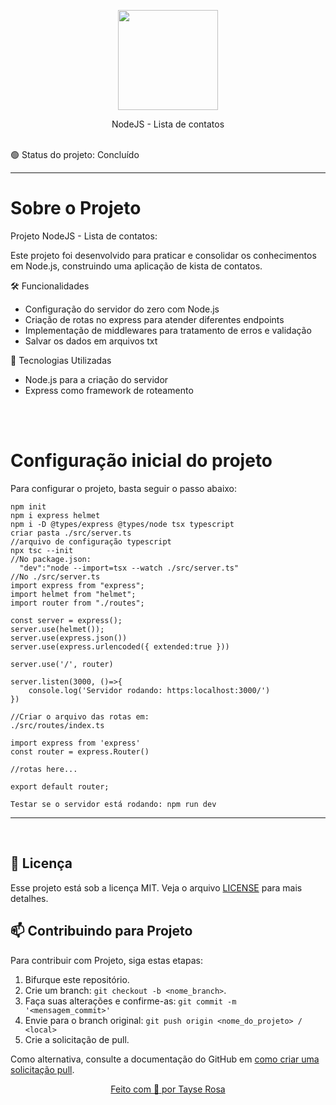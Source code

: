 <p align="center">
  <img src="https://brandslogos.com/wp-content/uploads/images/large/nodejs-logo.png" width="160">
</p>
<p align="center">
 NodeJS - Lista de contatos
</p>

<br>
🟢 Status do projeto: Concluído

---

<h1>Sobre o Projeto</h1>
<p>Projeto NodeJS - Lista de contatos:</p>
<p>Este projeto foi desenvolvido para praticar e consolidar os conhecimentos em Node.js, construindo uma aplicação de kista de contatos.</p>


<p>🛠️ Funcionalidades</p>

<ul>
    <li>Configuração do servidor do zero com Node.js</li>
    <li>Criação de rotas no express para atender diferentes endpoints</li>
    <li>Implementação de middlewares para tratamento de erros e validação</li>
    <li>Salvar os dados em arquivos txt</li>    
</ul>

<p>🚀 Tecnologias Utilizadas </p>
<ul>
    <li>Node.js para a criação do servidor</li>
    <li>Express como framework de roteamento</li>
</ul>
<br>

<br>
<h1>Configuração inicial do projeto</h1>
<p>Para configurar o projeto, basta seguir o passo abaixo:</p>

```
npm init
npm i express helmet
npm i -D @types/express @types/node tsx typescript
criar pasta ./src/server.ts
//arquivo de configuração typescript
npx tsc --init 
//No package.json:
  "dev":"node --import=tsx --watch ./src/server.ts"
//No ./src/server.ts
import express from "express";
import helmet from "helmet";
import router from "./routes";

const server = express();
server.use(helmet());
server.use(express.json())
server.use(express.urlencoded({ extended:true }))

server.use('/', router)

server.listen(3000, ()=>{
    console.log('Servidor rodando: https:localhost:3000/')
})

//Criar o arquivo das rotas em:
./src/routes/index.ts

import express from 'express'
const router = express.Router()

//rotas here...

export default router;

Testar se o servidor está rodando: npm run dev
```
---
<br>

## :memo: Licença
Esse projeto está sob a licença MIT. Veja o arquivo [LICENSE](LICENSE.md) para mais detalhes.


## 📫 Contribuindo para Projeto

Para contribuir com Projeto, siga estas etapas:

1. Bifurque este repositório.
2. Crie um branch: `git checkout -b <nome_branch>`.
3. Faça suas alterações e confirme-as: `git commit -m '<mensagem_commit>'`
4. Envie para o branch original: `git push origin <nome_do_projeto> / <local>`
5. Crie a solicitação de pull.

Como alternativa, consulte a documentação do GitHub em [como criar uma solicitação pull](https://help.github.com/en/github/collaborating-with-issues-and-pull-requests/creating-a-pull-request).


<a href="https://www.tayserosa.com">
<p align="center">Feito com 💜 por Tayse Rosa</p>
</a>